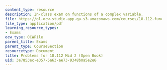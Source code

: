```yaml
---
content_type: resource
description: In-class exam on functions of a complex variable.
file: https://ol-ocw-studio-app-qa.s3.amazonaws.com/courses/18-112-functions-of-a-complex-variable-fall-2008/3e7853ece3575a63ae739348b0a5e2e6_mid2prob.pdf
file_type: application/pdf
learning_resource_types:
- Exams
ocw_type: OCWFile
parent_title: Exams
parent_type: CourseSection
resourcetype: Document
title: Problems for 18.112 Mid 2 (Open Book)
uid: 3e7853ec-e357-5a63-ae73-9348b0a5e2e6
---
```

